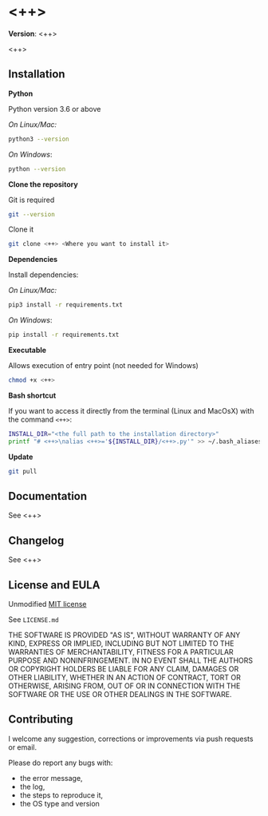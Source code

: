 # <++>

**Version**: <++> 

<++>

## Installation

**Python**

Python version 3.6 or above

_On Linux/Mac:_
```bash
python3 --version
```

_On Windows_:
```bash
python --version
```

**Clone the repository**

Git is required
```bash
git --version
```

Clone it
```bash
git clone <++> <Where you want to install it>
```

**Dependencies**

Install dependencies:

_On Linux/Mac:_
```bash
pip3 install -r requirements.txt
```

_On Windows_:
```bash
pip install -r requirements.txt
```

**Executable**

Allows execution of entry point (not needed for Windows)
```bash
chmod +x <++>
```

**Bash shortcut**

If you want to access it directly from the terminal (Linux and MacOsX) with the command `<++>`:

```bash
INSTALL_DIR="<the full path to the installation directory>"
printf "# <++>\nalias <++>='${INSTALL_DIR}/<++>.py'" >> ~/.bash_aliases
```

**Update**

```bash
git pull
```

## Documentation
See <++> 

## Changelog
See <++>

## License and EULA
Unmodified [MIT license](https://opensource.org/licenses/MIT)

See `LICENSE.md`

THE SOFTWARE IS PROVIDED "AS IS", WITHOUT WARRANTY OF ANY KIND, EXPRESS OR IMPLIED, INCLUDING BUT NOT LIMITED TO THE WARRANTIES OF MERCHANTABILITY, FITNESS FOR A PARTICULAR PURPOSE AND NONINFRINGEMENT. IN NO EVENT SHALL THE AUTHORS OR COPYRIGHT HOLDERS BE LIABLE FOR ANY CLAIM, DAMAGES OR OTHER LIABILITY, WHETHER IN AN ACTION OF CONTRACT, TORT OR OTHERWISE, ARISING FROM, OUT OF OR IN CONNECTION WITH THE SOFTWARE OR THE USE OR OTHER DEALINGS IN THE SOFTWARE.

## Contributing

I welcome any suggestion, corrections or improvements via push requests or email.

Please do report any bugs with:

- the error message,
- the log,
- the steps to reproduce it,
- the OS type and version
